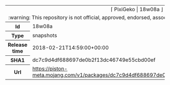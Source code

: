 <html><table>
<tr><td colspan="2" align="center"><img width="0" height="0"><br/>⌈ PixiGeko | 18w08a ⌋<br/><img width="0" height="0"></td></tr>
<tr><td colspan="2" align="center"><img width="0" height="0"><br/>
:warning: This repository is not official, approved, endorsed, associated or connected with Mojang :warning:
<br/><img width="0" height="0"></td></tr>
<tr><th>Id</th><td>18w08a</td></tr>
<tr><th>Type</th><td>snapshots</td></tr>
<tr><th>Release time</th><td>2018-02-21T14:59:00+00:00</td></tr>
<tr><th>SHA1</th><td>dc7c9d4df688697de0b2f13dc46749e55cbd00ef</td></tr>
<tr><th>Url</th><td><a href="https://piston-meta.mojang.com/v1/packages/dc7c9d4df688697de0b2f13dc46749e55cbd00ef/18w08a.json">https://piston-meta.mojang.com/v1/packages/dc7c9d4df688697de0b2f13dc46749e55cbd00ef/18w08a.json</a></td></tr>